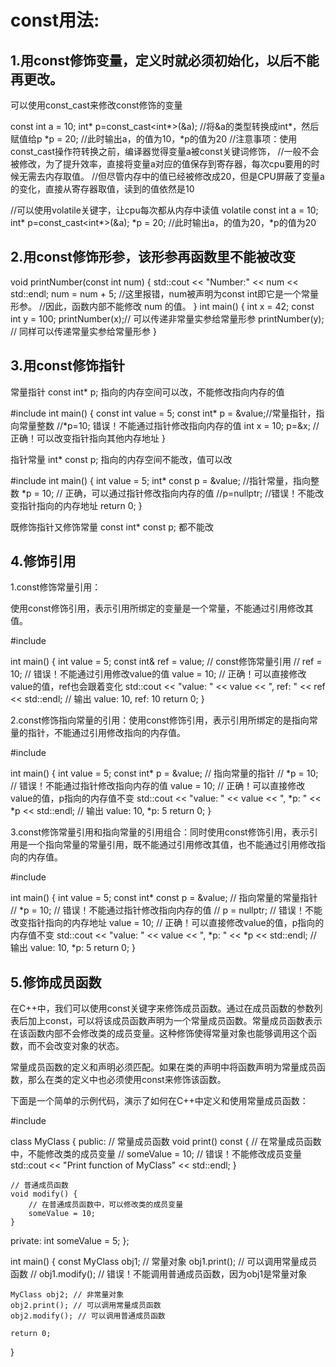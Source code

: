 # const用法:

## 1.用const修饰变量，定义时就必须初始化，以后不能再更改。

可以使用const\_cast来修改const修饰的变量


const int a = 10;
int* p=const_cast<int*>(&a); //将\&a的类型转换成int\*，然后赋值给p
*p = 20;
//此时输出a，的值为10，*p的值为20
//注意事项：使用const_cast操作符转换之前，编译器觉得变量a被const关键词修饰，
//一般不会被修改，为了提升效率，直接将变量a对应的值保存到寄存器，每次cpu要用的时候无需去内存取值。
//但尽管内存中的值已经被修改成20，但是CPU屏蔽了变量a的变化，直接从寄存器取值，读到的值依然是10

//可以使用volatile关键字，让cpu每次都从内存中读值
volatile const int a = 10;
int* p=const_cast<int*>(&a); 
*p = 20;
//此时输出a，的值为20，*p的值为20


## 2.用const修饰形参，该形参再函数里不能被改变


void printNumber(const int num)
{
    std::cout << "Number:" << num << std::endl;
    num = num + 5;  //这里报错，num被声明为const int即它是一个常量形参。
    //因此，函数内部不能修改 num 的值。
}
int main()
{
    int x = 42;
    const int y = 100;
    printNumber(x);// 可以传递非常量实参给常量形参
    printNumber(y); // 同样可以传递常量实参给常量形参
}




## 3.用const修饰指针

常量指针 const int\* p;  指向的内存空间可以改，不能修改指向内存的值


#include<iostream>
int main()
{
    const int value = 5;
    const int* p = &value;//常量指针，指向常量整数
    //*p=10;   错误！不能通过指针修改指向内存的值
    int x = 10;
    p=&x;  //正确！可以改变指针指向其他内存地址
}


指针常量 int\* const p;  指向的内存空间不能改，值可以改


#include<iostream>
int main()
{
    int value = 5;
    int* const p = &value;  //指针常量，指向整数
    *p = 10;    // 正确，可以通过指针修改指向内存的值
    //p=nullptr;  //错误！不能改变指针指向的内存地址
    return 0;
}


既修饰指针又修饰常量 const int\* const p; 都不能改

## 4.修饰引用

1.const修饰常量引用：

使用const修饰引用，表示引用所绑定的变量是一个常量，不能通过引用修改其值。


#include <iostream>

int main() {
    int value = 5;
    const int& ref = value; // const修饰常量引用
    // ref = 10; // 错误！不能通过引用修改value的值
    value = 10; // 正确！可以直接修改value的值，ref也会跟着变化
    std::cout << "value: " << value << ", ref: " << ref << std::endl; // 输出 value: 10, ref: 10
    return 0;
}



2.const修饰指向常量的引用：使用const修饰引用，表示引用所绑定的是指向常量的指针，不能通过引用修改指向的内存值。


#include <iostream>

int main() {
    int value = 5;
    const int* p = &value; // 指向常量的指针
    // *p = 10; // 错误！不能通过指针修改指向内存的值
    value = 10; // 正确！可以直接修改value的值，p指向的内存值不变
    std::cout << "value: " << value << ", *p: " << *p << std::endl; // 输出 value: 10, *p: 5
    return 0;
}



3.const修饰常量引用和指向常量的引用组合：同时使用const修饰引用，表示引用是一个指向常量的常量引用，既不能通过引用修改其值，也不能通过引用修改指向的内存值。


#include <iostream>

int main() {
    int value = 5;
    const int* const p = &value; // 指向常量的常量指针
    // *p = 10; // 错误！不能通过指针修改指向内存的值
    // p = nullptr; // 错误！不能改变指针指向的内存地址
    value = 10; // 正确！可以直接修改value的值，p指向的内存值不变
    std::cout << "value: " << value << ", *p: " << *p << std::endl; // 输出 value: 10, *p: 5
    return 0;
}


## 5.修饰成员函数

在C++中，我们可以使用const关键字来修饰成员函数。通过在成员函数的参数列表后加上const，可以将该成员函数声明为一个常量成员函数。常量成员函数表示在该函数内部不会修改类的成员变量。这种修饰使得常量对象也能够调用这个函数，而不会改变对象的状态。

常量成员函数的定义和声明必须匹配。如果在类的声明中将函数声明为常量成员函数，那么在类的定义中也必须使用const来修饰该函数。

下面是一个简单的示例代码，演示了如何在C++中定义和使用常量成员函数：


#include <iostream>

class MyClass {
public:
    // 常量成员函数
    void print() const {
        // 在常量成员函数中，不能修改类的成员变量
        // someValue = 10; // 错误！不能修改成员变量
        std::cout << "Print function of MyClass" << std::endl;
    }

    // 普通成员函数
    void modify() {
        // 在普通成员函数中，可以修改类的成员变量
        someValue = 10;
    }

private:
    int someValue = 5;
};

int main() {
    const MyClass obj1; // 常量对象
    obj1.print(); // 可以调用常量成员函数
    // obj1.modify(); // 错误！不能调用普通成员函数，因为obj1是常量对象

    MyClass obj2; // 非常量对象
    obj2.print(); // 可以调用常量成员函数
    obj2.modify(); // 可以调用普通成员函数

    return 0;
}



